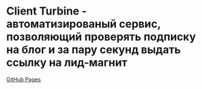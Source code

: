 # Client Turbine - автоматизированый сервис, позволяющий проверять подписку на блог и за пару секунд выдать ссылку на лид-магнит

[GitHub Pages](https://grafit-off.github.io/gulp/) 